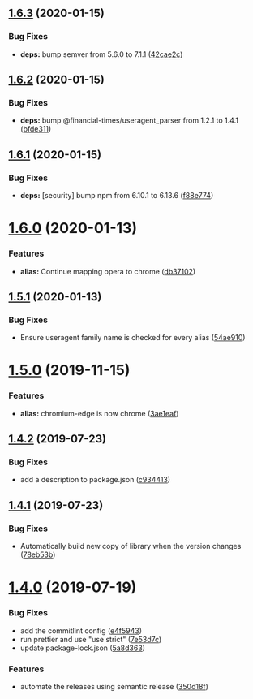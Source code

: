 ## [1.6.3](https://github.com/Financial-Times/polyfill-useragent-normaliser/compare/v1.6.2...v1.6.3) (2020-01-15)


### Bug Fixes

* **deps:** bump semver from 5.6.0 to 7.1.1 ([42cae2c](https://github.com/Financial-Times/polyfill-useragent-normaliser/commit/42cae2cf5e2b854e89c50bdc2a0c680d9f5ae698))

## [1.6.2](https://github.com/Financial-Times/polyfill-useragent-normaliser/compare/v1.6.1...v1.6.2) (2020-01-15)


### Bug Fixes

* **deps:** bump @financial-times/useragent_parser from 1.2.1 to 1.4.1 ([bfde311](https://github.com/Financial-Times/polyfill-useragent-normaliser/commit/bfde3111fc821b6e5eb5660ad67640e8ee9e7058))

## [1.6.1](https://github.com/Financial-Times/polyfill-useragent-normaliser/compare/v1.6.0...v1.6.1) (2020-01-15)


### Bug Fixes

* **deps:** [security] bump npm from 6.10.1 to 6.13.6 ([f88e774](https://github.com/Financial-Times/polyfill-useragent-normaliser/commit/f88e7743fef97731cd23719b00c8a44e2cd66304))

# [1.6.0](https://github.com/Financial-Times/polyfill-useragent-normaliser/compare/v1.5.1...v1.6.0) (2020-01-13)


### Features

* **alias:** Continue mapping opera to chrome ([db37102](https://github.com/Financial-Times/polyfill-useragent-normaliser/commit/db37102))

## [1.5.1](https://github.com/Financial-Times/polyfill-useragent-normaliser/compare/v1.5.0...v1.5.1) (2020-01-13)


### Bug Fixes

* Ensure useragent family name is checked for every alias ([54ae910](https://github.com/Financial-Times/polyfill-useragent-normaliser/commit/54ae910))

# [1.5.0](https://github.com/Financial-Times/polyfill-useragent-normaliser/compare/v1.4.2...v1.5.0) (2019-11-15)


### Features

* **alias:** chromium-edge is now chrome ([3ae1eaf](https://github.com/Financial-Times/polyfill-useragent-normaliser/commit/3ae1eaf))

## [1.4.2](https://github.com/Financial-Times/polyfill-useragent-normaliser/compare/v1.4.1...v1.4.2) (2019-07-23)


### Bug Fixes

* add a description to package.json ([c934413](https://github.com/Financial-Times/polyfill-useragent-normaliser/commit/c934413))

## [1.4.1](https://github.com/Financial-Times/polyfill-useragent-normaliser/compare/v1.4.0...v1.4.1) (2019-07-23)


### Bug Fixes

* Automatically build new copy of library when the version changes ([78eb53b](https://github.com/Financial-Times/polyfill-useragent-normaliser/commit/78eb53b))

# [1.4.0](https://github.com/Financial-Times/polyfill-useragent-normaliser/compare/v1.3.0...v1.4.0) (2019-07-19)


### Bug Fixes

* add the commitlint config ([e4f5943](https://github.com/Financial-Times/polyfill-useragent-normaliser/commit/e4f5943))
* run prettier and use "use strict" ([7e53d7c](https://github.com/Financial-Times/polyfill-useragent-normaliser/commit/7e53d7c))
* update package-lock.json ([5a8d363](https://github.com/Financial-Times/polyfill-useragent-normaliser/commit/5a8d363))


### Features

* automate the releases using semantic release ([350d18f](https://github.com/Financial-Times/polyfill-useragent-normaliser/commit/350d18f))
